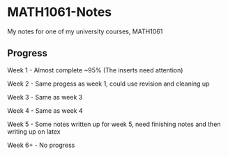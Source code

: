 # MATH1061-Notes
My notes for one of my university courses, MATH1061

## Progress

Week 1 - Almost complete ~95% (The inserts need attention)

Week 2 - Same progess as week 1, could use revision and cleaning up

Week 3 - Same as week 3

Week 4 - Same as week 4

Week 5 - Some notes written up for week 5, need finishing notes and then writing up on latex

Week 6+ - No progress

